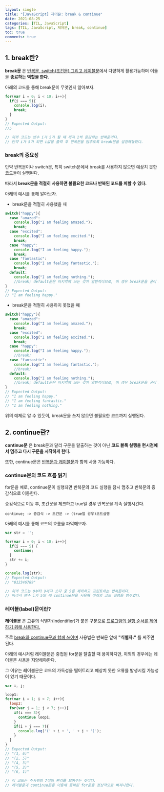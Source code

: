 ```yaml
---
layout: single
title: "[JavaScript] 제어문: break & continue"
date: 2021-08-25
categories: [TIL, JavaScript]
tags: [TIL, JavaScript, 제어문, break, continue]
toc: true
comments: true
---
```


## 1. break란?
**break문** 은 <u>반복문, switch(조건문) 그리고 레이블문</u>에서 다양하게 활용가능하며 이들을 **종료하는 역할을 한다.** 

아래의 코드를 통해 break문이 무엇인지 알아보자. 
```javascript
for(var i = 0; i < 10; i++){
  if(i === 5){
    console.log(i);
    break;
  }
}
// Expected Output:
//5

// 위의 코드는 변수 i가 5가 될 때 까지 1씩 증감하는 반복문이다. 
// 만약 i가 5가 되면 i값을 출력 후 반복문을 멈추도록 break문을 설정해놓았다. 
```


### break의 중요성
만약 반복문이나 switch문, 특히 switch문에서 break를 사용하지 않으면 예상치 못한 코드들이 실행된다. 

따라서 **break문을 적절히 사용하면 불필요한 코드나 반복된 코드를 피할 수 있다.** 

아래의 예시를 통해 알아보자.  

- break문을 적절히 사용했을 때
```javascript
switch("happy"){
  case "amazed":
    console.log("I am feeling amazed.");
    break;
  case "excited":
    console.log("I am feeling excited.");
    break;
  case "happy":
    console.log("I am feeling happy.");
    break;
  case "fantastic":
    console.log("I am feeling fantastic.");
    break;
  default: 
    console.log("I am feeling nothing.");
    //break; default문은 마지막에 쓰는 것이 일반적이므로, 이 경우 break문을 굳이 사용할 필요는 없다. 
}
// Expected Output:
// "I am feeling happy."
```
- break문을 적절히 사용하지 못했을 때
```javascript
switch("happy"){
  case "amazed":
    console.log("I am feeling amazed.");
    break;
  case "excited":
    console.log("I am feeling excited.");
    break;
  case "happy":
    console.log("I am feeling happy.");
    //break;
  case "fantastic":
    console.log("I am feeling fantastic.");
    //break;
  default: 
    console.log("I am feeling nothing.");
    //break; default문은 마지막에 쓰는 것이 일반적이므로, 이 경우 break문을 굳이 사용할 필요는 없다. 
}
// Expected Output:
// "I am feeling happy."
// "I am feeling fantastic."
// "I am feeling nothing."
```
위의 예제로 알 수 있듯이, break문을 쓰지 않으면 불필요한 코드까지 실행된다. 


## 2. continue란?
**continue문** 은 break문과 달리 구문을 탈출하는 것이 아닌 **코드 블록 실행을 현시점에서 멈추고 다시 구문을 시작하게 한다.** 

또한, continue문은 <u>반복문과 래이블문</u>과 함께 사용 가능하다. 


### continue문의 코드 흐름 읽기
for문을 예로, continue문이 실행되면 반복문의 코드 실행을 잠시 멈추고 반복문의 증감식으로 이동한다. 

증감식으로 이동 후, 조건문을 체크하고 true일 경우 반복문을 계속 실행시킨다. 

    continue; -> 증감식 -> 조건문 -> (true일 경우)코드실행
    
아래의 예시를 통해 코드의 흐름을 파악해보자.
```javascript
var str = '';

for(var i = 0; i < 10; i++){
  if(i === 5) {
    continue;
  }
  str += i;
}

console.log(str);
// Expected Output:
// "012346789"

// 위의 코드는 0부터 9까지 숫자 중 5를 제외하고 프린트하는 반복문이다. 
// 따라서 변수 i가 5일 때 continue문을 사용해 아래의 코드 실행을 멈추었다. 
```
    

### 레이블(label)문이란?
**레이블문** 은 고유의 식별자(indentifier)가 붙은 구문으로 <u>프로그램의 실행 순서를 제어하기 위해 사용한다.</u> 

주로 <u>break와 continue문과 함께 쓰이며</u> 사용법은 반복문 앞에 **"식별자:"** 를 써주면 된다.

아래의 예시처럼 레이블문은 중첩된 for문을 탈출할 때 용이하지만, 이외의 경우에는 레이블문 사용을 지양해야한다. 

그 이유는 레이블문은 코드의 가독성을 떨어트리고 예상치 못한 오류를 발생시킬 가능성이 있기 때문이다. 

```javascript
var i, j;

loop1:
for(var i = 1; i < 7; i++){
  loop2:
  for(var j = 1; j < 7; j++){
    if(i === 3){
      continue loop1;
    }
    if(i + j === 7){
      console.log('(' + i + ', ' + j + ')');
    } 
  }
}
// Expected Output:
// "(1, 6)"
// "(2, 5)"
// "(4, 3)"
// "(5, 2)"
// "(6, 1)"

// 이 코드는 주사위의 7점의 원리를 보여주는 것이다.
// 레이블문과 continue문을 이용해 중복된 for문을 정상적으로 빠져나왔다. 
```
